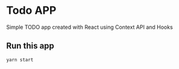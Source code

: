 # Todo APP

Simple TODO app created with React using Context API and Hooks

## Run this app

`yarn start`
